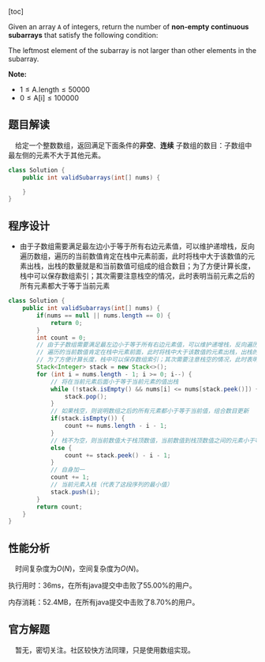[toc]

Given an array `A` of integers, return the number of **non-empty continuous subarrays** that satisfy the following condition:

The leftmost element of the subarray is not larger than other elements in the subarray.

 

**Note:**

* $1 \le \text{A.length} \le 50000$
* $0 \le \text{A[i]} \le 100000$



## 题目解读

&emsp;给定一个整数数组，返回满足下面条件的**非空**、**连续** 子数组的数目：子数组中最左侧的元素不大于其他元素。

```java
class Solution {
    public int validSubarrays(int[] nums) {

    }
}
```

## 程序设计

* 由于子数组需要满足最左边小于等于所有右边元素值，可以维护递增栈，反向遍历数组，遍历的当前数值肯定在栈中元素前面，此时将栈中大于该数值的元素出栈，出栈的数量就是和当前数值可组成的组合数目；为了方便计算长度，栈中可以保存数组索引；其次需要注意栈空的情况，此时表明当前元素之后的所有元素都大于等于当前元素

```java
class Solution {
    public int validSubarrays(int[] nums) {
        if(nums == null || nums.length == 0) {
            return 0;
        }
        int count = 0;
        // 由于子数组需要满足最左边小于等于所有右边元素值，可以维护递增栈，反向遍历数组，
        // 遍历的当前数值肯定在栈中元素前面，此时将栈中大于该数值的元素出栈，出栈的数量就是和当前数值可组成的组合数目；
        // 为了方便计算长度，栈中可以保存数组索引；其次需要注意栈空的情况，此时表明当前元素之后的所有元素都大于等于当前元素
        Stack<Integer> stack = new Stack<>();
        for (int i = nums.length - 1; i >= 0; i--) {
            // 将在当前元素后面小于等于当前元素的值出栈
            while (!stack.isEmpty() && nums[i] <= nums[stack.peek()]) {
                stack.pop();
            }
            // 如果栈空，则说明数组之后的所有元素都小于等于当前值，组合数目更新
            if(stack.isEmpty()) {
                count += nums.length - i - 1;
            }
            // 栈不为空，则当前数值大于栈顶数值，当前数值到栈顶数值之间的元素小于等于当前值，更新
            else {
                count += stack.peek() - i - 1;
            }
            // 自身加一
            count += 1;
            // 当前元素入栈（代表了这段序列的最小值）
            stack.push(i);
        }
        return count;
    }
}
```

## 性能分析

&emsp;时间复杂度为$O(N)$，空间复杂度为$O(N)$。

执行用时：36ms，在所有java提交中击败了55.00%的用户。

内存消耗：52.4MB，在所有java提交中击败了8.70%的用户。

## 官方解题

&emsp;暂无，密切关注。社区较快方法同理，只是使用数组实现。